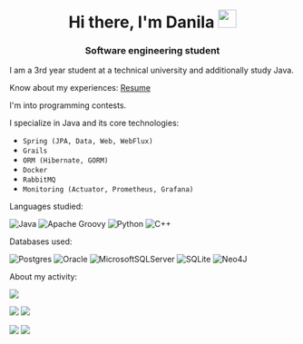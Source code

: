 <h1 align="center">Hi there, I'm Danila </a> 
<img src="https://github.com/blackcater/blackcater/raw/main/images/Hi.gif" height="32"/></h1>
<h3 align="center">Software engineering student</h3>

I am a 3rd year student at a technical university and additionally study Java.

Know about my experiences: [Resume](https://drive.google.com/file/d/1WVOFdL-RyPvTRoShNRg7glOQVSYMtx59/view?usp=sharing)

I'm into programming contests.

I specialize in Java and its core technologies: 
- `Spring (JPA, Data, Web, WebFlux)`
- `Grails`
- `ORM (Hibernate, GORM)`
- `Docker`
- `RabbitMQ`
- `Monitoring (Actuator, Prometheus, Grafana)`

Languages studied:

![Java](https://img.shields.io/badge/java-%23ED8B00.svg?style=for-the-badge&logo=openjdk&logoColor=white)
![Apache Groovy](https://img.shields.io/badge/Apache%20Groovy-4298B8.svg?style=for-the-badge&logo=Apache+Groovy&logoColor=white)
![Python](https://img.shields.io/badge/python-3670A0?style=for-the-badge&logo=python&logoColor=ffdd54)
![C++](https://img.shields.io/badge/c++-%2300599C.svg?style=for-the-badge&logo=c%2B%2B&logoColor=white)

Databases used:

![Postgres](https://img.shields.io/badge/postgres-%23316192.svg?style=for-the-badge&logo=postgresql&logoColor=white)
![Oracle](https://img.shields.io/badge/Oracle-F80000?style=for-the-badge&logo=oracle&logoColor=white)
![MicrosoftSQLServer](https://img.shields.io/badge/Microsoft%20SQL%20Sever-CC2927?style=for-the-badge&logo=microsoft%20sql%20server&logoColor=white)
![SQLite](https://img.shields.io/badge/sqlite-%2307405e.svg?style=for-the-badge&logo=sqlite&logoColor=white)
![Neo4J](https://img.shields.io/badge/Neo4j-008CC1?style=for-the-badge&logo=neo4j&logoColor=white)

About my activity:

![](https://github-profile-summary-cards.vercel.app/api/cards/profile-details?username=brash-ram&theme=solarized_dark)

![](https://github-profile-summary-cards.vercel.app/api/cards/most-commit-language?username=brash-ram&theme=solarized_dark) 
![](https://github-profile-summary-cards.vercel.app/api/cards/repos-per-language?username=brash-ram&theme=solarized_dark)

![](https://github-profile-summary-cards.vercel.app/api/cards/stats?username=brash-ram&theme=solarized_dark) 
![](https://github-profile-summary-cards.vercel.app/api/cards/productive-time?username=brash-ram&theme=solarized_dark)
